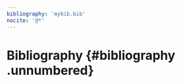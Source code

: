 ```yaml
---
bibliography: 'mybib.bib'
nocite: '@*'
---
```


Bibliography {#bibliography .unnumbered}
============
